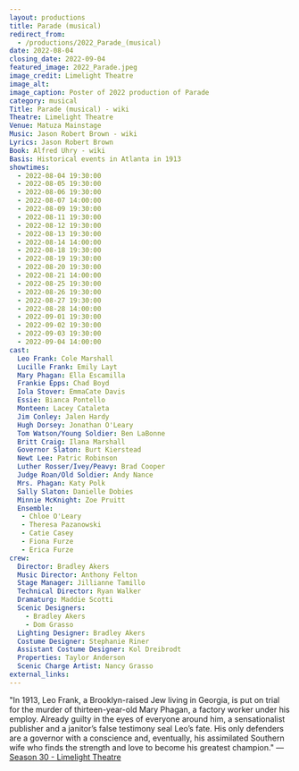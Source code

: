 ```yaml
---
layout: productions
title: Parade (musical)
redirect_from:
  - /productions/2022_Parade_(musical)
date: 2022-08-04
closing_date: 2022-09-04
featured_image: 2022_Parade.jpeg
image_credit: Limelight Theatre
image_alt:
image_caption: Poster of 2022 production of Parade
category: musical
Title: Parade (musical) - wiki
Theatre: Limelight Theatre
Venue: Matuza Mainstage
Music: Jason Robert Brown - wiki
Lyrics: Jason Robert Brown
Book: Alfred Uhry - wiki
Basis: Historical events in Atlanta in 1913
showtimes: 
  - 2022-08-04 19:30:00
  - 2022-08-05 19:30:00
  - 2022-08-06 19:30:00
  - 2022-08-07 14:00:00
  - 2022-08-09 19:30:00
  - 2022-08-11 19:30:00
  - 2022-08-12 19:30:00
  - 2022-08-13 19:30:00
  - 2022-08-14 14:00:00
  - 2022-08-18 19:30:00
  - 2022-08-19 19:30:00
  - 2022-08-20 19:30:00
  - 2022-08-21 14:00:00
  - 2022-08-25 19:30:00
  - 2022-08-26 19:30:00
  - 2022-08-27 19:30:00
  - 2022-08-28 14:00:00
  - 2022-09-01 19:30:00
  - 2022-09-02 19:30:00
  - 2022-09-03 19:30:00
  - 2022-09-04 14:00:00
cast:
  Leo Frank: Cole Marshall
  Lucille Frank: Emily Layt
  Mary Phagan: Ella Escamilla
  Frankie Epps: Chad Boyd
  Iola Stover: EmmaCate Davis
  Essie: Bianca Pontello
  Monteen: Lacey Cataleta
  Jim Conley: Jalen Hardy
  Hugh Dorsey: Jonathan O'Leary
  Tom Watson/Young Soldier: Ben LaBonne
  Britt Craig: Ilana Marshall
  Governor Slaton: Burt Kierstead
  Newt Lee: Patric Robinson
  Luther Rosser/Ivey/Peavy: Brad Cooper
  Judge Roan/Old Soldier: Andy Nance
  Mrs. Phagan: Katy Polk
  Sally Slaton: Danielle Dobies
  Minnie McKnight: Zoe Pruitt
  Ensemble: 
   - Chloe O'Leary
   - Theresa Pazanowski
   - Catie Casey
   - Fiona Furze
   - Erica Furze
crew:
  Director: Bradley Akers
  Music Director: Anthony Felton
  Stage Manager: Jillianne Tamillo
  Technical Director: Ryan Walker
  Dramaturg: Maddie Scotti
  Scenic Designers: 
    - Bradley Akers
    - Dom Grasso
  Lighting Designer: Bradley Akers
  Costume Designer: Stephanie Riner
  Assistant Costume Designer: Kol Dreibrodt
  Properties: Taylor Anderson
  Scenic Charge Artist: Nancy Grasso
external_links:
---
```


"In 1913, Leo Frank, a Brooklyn-raised Jew living in Georgia, is put on trial for the murder of thirteen-year-old Mary Phagan, a factory worker under his employ. Already guilty in the eyes of everyone around him, a sensationalist publisher and a janitor’s false testimony seal Leo’s fate. His only defenders are a governor with a conscience and, eventually, his assimilated Southern wife who finds the strength and love to become his greatest champion." — [Season 30 - Limelight Theatre](https://limelight-theatre.org/season30/)
